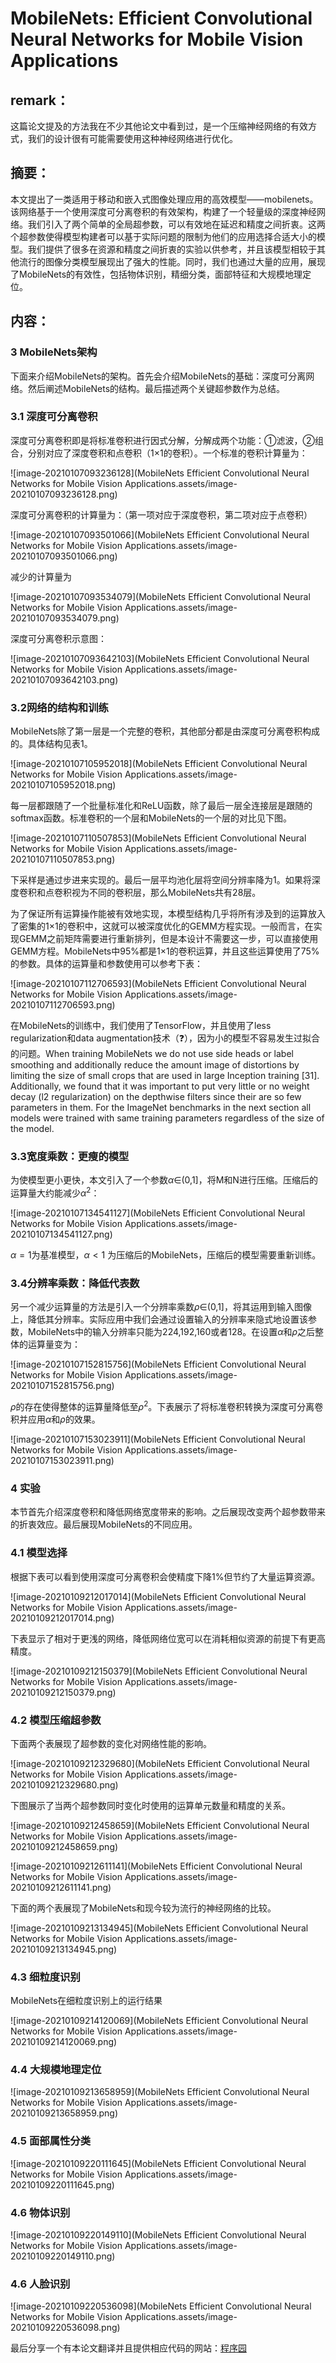 # MobileNets: Efficient Convolutional Neural Networks for Mobile Vision Applications

## remark：

这篇论文提及的方法我在不少其他论文中看到过，是一个压缩神经网络的有效方式，我们的设计很有可能需要使用这种神经网络进行优化。

## 摘要：

本文提出了一类适用于移动和嵌入式图像处理应用的高效模型——mobilenets。该网络基于一个使用深度可分离卷积的有效架构，构建了一个轻量级的深度神经网络。我们引入了两个简单的全局超参数，可以有效地在延迟和精度之间折衷。这两个超参数使得模型构建者可以基于实际问题的限制为他们的应用选择合适大小的模型。我们提供了很多在资源和精度之间折衷的实验以供参考，并且该模型相较于其他流行的图像分类模型展现出了强大的性能。同时，我们也通过大量的应用，展现了MobileNets的有效性，包括物体识别，精细分类，面部特征和大规模地理定位。

## 内容：

### 3 MobileNets架构

下面来介绍MobileNets的架构。首先会介绍MobileNets的基础：深度可分离网络。然后阐述MobileNets的结构。最后描述两个关键超参数作为总结。

### 3.1 深度可分离卷积

深度可分离卷积即是将标准卷积进行因式分解，分解成两个功能：①滤波，②组合，分别对应了深度卷积和点卷积（1×1的卷积）。一个标准的卷积计算量为：

![image-20210107093236128](MobileNets Efficient Convolutional Neural Networks for Mobile Vision Applications.assets/image-20210107093236128.png)

深度可分离卷积的计算量为：（第一项对应于深度卷积，第二项对应于点卷积）

![image-20210107093501066](MobileNets Efficient Convolutional Neural Networks for Mobile Vision Applications.assets/image-20210107093501066.png)

减少的计算量为

![image-20210107093534079](MobileNets Efficient Convolutional Neural Networks for Mobile Vision Applications.assets/image-20210107093534079.png)

深度可分离卷积示意图：

![image-20210107093642103](MobileNets Efficient Convolutional Neural Networks for Mobile Vision Applications.assets/image-20210107093642103.png)

### 3.2网络的结构和训练

MobileNets除了第一层是一个完整的卷积，其他部分都是由深度可分离卷积构成的。具体结构见表1。

![image-20210107105952018](MobileNets Efficient Convolutional Neural Networks for Mobile Vision Applications.assets/image-20210107105952018.png)

每一层都跟随了一个批量标准化和ReLU函数，除了最后一层全连接层是跟随的softmax函数。标准卷积的一个层和MobileNets的一个层的对比见下图。

![image-20210107110507853](MobileNets Efficient Convolutional Neural Networks for Mobile Vision Applications.assets/image-20210107110507853.png)

下采样是通过步进来实现的。最后一层平均池化层将空间分辨率降为1。如果将深度卷积和点卷积视为不同的卷积层，那么MobileNets共有28层。

为了保证所有运算操作能被有效地实现，本模型结构几乎将所有涉及到的运算放入了密集的1×1的卷积中，这就可以被深度优化的GEMM方程实现。一般而言，在实现GEMM之前矩阵需要进行重新排列，但是本设计不需要这一步，可以直接使用GEMM方程。MobileNets中95%都是1×1的卷积运算，并且这些运算使用了75%的参数。具体的运算量和参数使用可以参考下表：

![image-20210107112706593](MobileNets Efficient Convolutional Neural Networks for Mobile Vision Applications.assets/image-20210107112706593.png)

在MobileNets的训练中，我们使用了TensorFlow，并且使用了less regularization和data augmentation技术（:question:），因为小的模型不容易发生过拟合的问题。When training MobileNets we do not use side heads or label smoothing and additionally reduce the amount image of distortions by limiting the size of small crops that are used in large Inception training [31]. Additionally, we found that it was important to put very little or no weight decay (l2 regularization) on the depthwise filters since their are so few parameters in them. For the ImageNet benchmarks in the next section all models were trained with same training parameters regardless of the size of the model.

### 3.3宽度乘数：更瘦的模型

为使模型更小更快，本文引入了一个参数$\alpha$∈(0,1]，将M和N进行压缩。压缩后的运算量大约能减少$\alpha^2$：

![image-20210107134541127](MobileNets Efficient Convolutional Neural Networks for Mobile Vision Applications.assets/image-20210107134541127.png)

$\alpha=1$为基准模型，$\alpha<1$ 为压缩后的MobileNets，压缩后的模型需要重新训练。

### 3.4分辨率乘数：降低代表数

另一个减少运算量的方法是引入一个分辨率乘数$\rho$∈(0,1]，将其运用到输入图像上，降低其分辨率。实际应用中我们会通过设置输入的分辨率来隐式地设置该参数，MobileNets中的输入分辨率只能为224,192,160或者128。在设置$\alpha$和$\rho$之后整体的运算量变为：

![image-20210107152815756](MobileNets Efficient Convolutional Neural Networks for Mobile Vision Applications.assets/image-20210107152815756.png)

$\rho$的存在使得整体的运算量降低至$\rho^2$。下表展示了将标准卷积转换为深度可分离卷积并应用$\alpha$和$\rho$的效果。

![image-20210107153023911](MobileNets Efficient Convolutional Neural Networks for Mobile Vision Applications.assets/image-20210107153023911.png)

### 4 实验

本节首先介绍深度卷积和降低网络宽度带来的影响。之后展现改变两个超参数带来的折衷效应。最后展现MobileNets的不同应用。

### 4.1 模型选择

根据下表可以看到使用深度可分离卷积会使精度下降1%但节约了大量运算资源。

![image-20210109212017014](MobileNets Efficient Convolutional Neural Networks for Mobile Vision Applications.assets/image-20210109212017014.png)

下表显示了相对于更浅的网络，降低网络位宽可以在消耗相似资源的前提下有更高精度。

![image-20210109212150379](MobileNets Efficient Convolutional Neural Networks for Mobile Vision Applications.assets/image-20210109212150379.png)

### 4.2 模型压缩超参数

下面两个表展现了超参数的变化对网络性能的影响。

![image-20210109212329680](MobileNets Efficient Convolutional Neural Networks for Mobile Vision Applications.assets/image-20210109212329680.png)

下图展示了当两个超参数同时变化时使用的运算单元数量和精度的关系。

![image-20210109212458659](MobileNets Efficient Convolutional Neural Networks for Mobile Vision Applications.assets/image-20210109212458659.png)

![image-20210109212611141](MobileNets Efficient Convolutional Neural Networks for Mobile Vision Applications.assets/image-20210109212611141.png)

下面的两个表展现了MobileNets和现今较为流行的神经网络的比较。

![image-20210109213134945](MobileNets Efficient Convolutional Neural Networks for Mobile Vision Applications.assets/image-20210109213134945.png)

### 4.3 细粒度识别

MobileNets在细粒度识别上的运行结果

![image-20210109214120069](MobileNets Efficient Convolutional Neural Networks for Mobile Vision Applications.assets/image-20210109214120069.png)

### 4.4 大规模地理定位

![image-20210109213658959](MobileNets Efficient Convolutional Neural Networks for Mobile Vision Applications.assets/image-20210109213658959.png)

### 4.5 面部属性分类

![image-20210109220111645](MobileNets Efficient Convolutional Neural Networks for Mobile Vision Applications.assets/image-20210109220111645.png)

### 4.6 物体识别

![image-20210109220149110](MobileNets Efficient Convolutional Neural Networks for Mobile Vision Applications.assets/image-20210109220149110.png)

### 4.6 人脸识别

![image-20210109220536098](MobileNets Efficient Convolutional Neural Networks for Mobile Vision Applications.assets/image-20210109220536098.png)

最后分享一个有本论文翻译并且提供相应代码的网站：[程序园](http://www.voidcn.com/article/p-qhhihmcm-brr.html)

